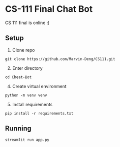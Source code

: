 # CS-111 Final Chat Bot
CS 111 final is online :)

## Setup

1. Clone repo
```shell
git clone https://github.com/Marvin-Deng/CS111.git
```

2. Enter directory
```shell
cd Cheat-Bot
```

4. Create virtual environment
```shell
python -m venv venv
```

5. Install requirements
```shell
pip install -r requirements.txt
```

## Running

```shell
streamlit run app.py
```